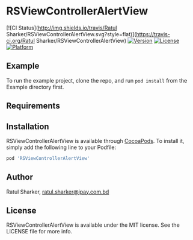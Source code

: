# RSViewControllerAlertView

[![CI Status](http://img.shields.io/travis/Ratul Sharker/RSViewControllerAlertView.svg?style=flat)](https://travis-ci.org/Ratul Sharker/RSViewControllerAlertView)
[![Version](https://img.shields.io/cocoapods/v/RSViewControllerAlertView.svg?style=flat)](http://cocoapods.org/pods/RSViewControllerAlertView)
[![License](https://img.shields.io/cocoapods/l/RSViewControllerAlertView.svg?style=flat)](http://cocoapods.org/pods/RSViewControllerAlertView)
[![Platform](https://img.shields.io/cocoapods/p/RSViewControllerAlertView.svg?style=flat)](http://cocoapods.org/pods/RSViewControllerAlertView)

## Example

To run the example project, clone the repo, and run `pod install` from the Example directory first.

## Requirements

## Installation

RSViewControllerAlertView is available through [CocoaPods](http://cocoapods.org). To install
it, simply add the following line to your Podfile:

```ruby
pod 'RSViewControllerAlertView'
```

## Author

Ratul Sharker, ratul.sharker@ipay.com.bd

## License

RSViewControllerAlertView is available under the MIT license. See the LICENSE file for more info.
